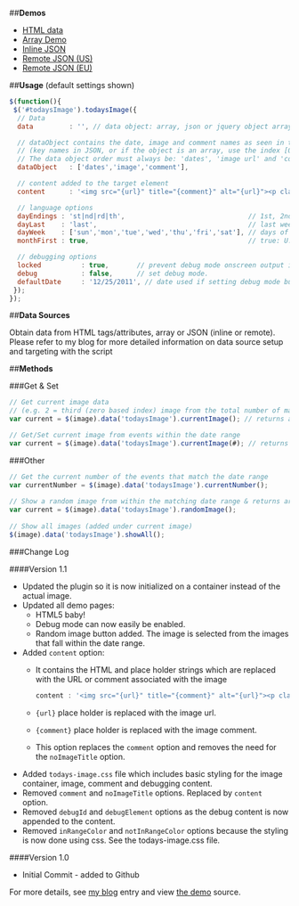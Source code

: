 ##**Demos**

* [HTML data](http://mottie.github.com/todaysImage/index.html)
* [Array Demo](http://mottie.github.com/todaysImage/todays-image-array.html)
* [Inline JSON](http://mottie.github.com/todaysImage/todays-image-json-inline.html)
* [Remote JSON (US)](http://mottie.github.com/todaysImage/todays-image-json-remote.html)
* [Remote JSON (EU)](http://mottie.github.com/todaysImage/todays-image-json-remote-eu.html)

##**Usage** (default settings shown)

```javascript
$(function(){
 $('#todaysImage').todaysImage({
  // Data
  data         : '', // data object: array, json or jquery object array

  // dataObject contains the date, image and comment names as seen in the data
  // (key names in JSON, or if the object is an array, use the index [0,1,2])
  // The data object order must always be: 'dates', 'image url' and 'comment'
  dataObject   : ['dates','image','comment'],

  // content added to the target element
  content      : '<img src="{url}" title="{comment}" alt="{url}"><p class="comment">{comment}</p>',

  // language options
  dayEndings : 'st|nd|rd|th',                               // 1st, 2nd, 3rd, 4th, etc. (e.g. 1stMon & 3rdThu)
  dayLast    : 'last',                                      // last weekday/weekend of the month
  dayWeek    : ['sun','mon','tue','wed','thu','fri','sat'], // days of the week (case insensitive)
  monthFirst : true,                                        // true: U.S. date format mm/dd/yy, if false: dd/mm/yy format applied

  // debugging options
  locked          : true,       // prevent debug mode onscreen output if true (debug setting from browser URL only).
  debug           : false,      // set debug mode.
  defaultDate     : '12/25/2011', // date used if setting debug mode but no default date.
 });
});
```

##**Data Sources**

Obtain data from HTML tags/attributes, array or JSON (inline or remote).
Please refer to my blog for more detailed information on data source setup and targeting with the script

##**Methods**

###Get & Set

```javascript
// Get current image data 
// (e.g. 2 = third (zero based index) image from the total number of matching images) 
var current = $(image).data('todaysImage').currentImage(); // returns array ['dates','image url','comment']

// Get/Set current image from events within the date range
var current = $(image).data('todaysImage').currentImage(#); // returns array ['dates','image url','comment']
```

###Other

```javascript
// Get the current number of the events that match the date range
var currentNumber = $(image).data('todaysImage').currentNumber();
 
// Show a random image from within the matching date range & returns array ['dates','image url','comment']
var current = $(image).data('todaysImage').randomImage();
 
// Show all images (added under current image)
$(image).data('todaysImage').showAll();
```

###Change Log

####Version 1.1

* Updated the plugin so it is now initialized on a container instead of the actual image.
* Updated all demo pages:
  * HTML5 baby!
  * Debug mode can now easily be enabled.
  * Random image button added. The image is selected from the images that fall within the date range.
* Added `content` option:
  * It contains the HTML and place holder strings which are replaced with the URL or comment associated with the image

    ```javascript
    content : '<img src="{url}" title="{comment}" alt="{url}"><p class="comment">{comment}</p>'
    ```

  * `{url}` place holder is replaced with the image url.
  * `{comment}` place holder is replaced with the image comment.
  * This option replaces the `comment` option and removes the need for the `noImageTitle` option.
* Added `todays-image.css` file which includes basic styling for the image container, image, comment and debugging content.
* Removed `comment` and `noImageTitle` options. Replaced by `content` option.
* Removed `debugId` and `debugElement` options as the debug content is now appended to the content.
* Removed `inRangeColor` and `notInRangeColor` options because the styling is now done using css. See the todays-image.css file.

####Version 1.0

* Initial Commit - added to Github

For more details, see [my blog](http://wowmotty.blogspot.com/2010/07/todaysimage-v10.html) entry and view [the demo](http://mottie.github.com/todaysImage/index.html) source.
